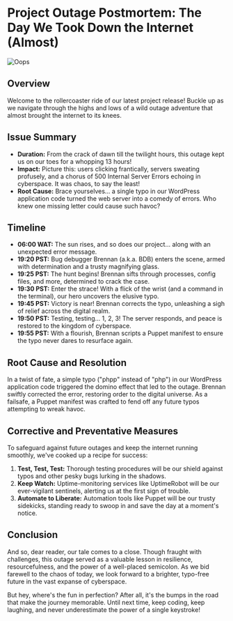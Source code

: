 # Project Outage Postmortem: The Day We Took Down the Internet (Almost)

![Oops](https://media.giphy.com/media/3oEduV4SOS9mmmIOkw/giphy.gif)

## Overview
Welcome to the rollercoaster ride of our latest project release! Buckle up as we navigate through the highs and lows of a wild outage adventure that almost brought the internet to its knees.

## Issue Summary
- **Duration:** From the crack of dawn till the twilight hours, this outage kept us on our toes for a whopping 13 hours!
- **Impact:** Picture this: users clicking frantically, servers sweating profusely, and a chorus of 500 Internal Server Errors echoing in cyberspace. It was chaos, to say the least!
- **Root Cause:** Brace yourselves... a single typo in our WordPress application code turned the web server into a comedy of errors. Who knew one missing letter could cause such havoc?

## Timeline
- **06:00 WAT:** The sun rises, and so does our project... along with an unexpected error message.
- **19:20 PST:** Bug debugger Brennan (a.k.a. BDB) enters the scene, armed with determination and a trusty magnifying glass.
- **19:25 PST:** The hunt begins! Brennan sifts through processes, config files, and more, determined to crack the case.
- **19:30 PST:** Enter the strace! With a flick of the wrist (and a command in the terminal), our hero uncovers the elusive typo.
- **19:45 PST:** Victory is near! Brennan corrects the typo, unleashing a sigh of relief across the digital realm.
- **19:50 PST:** Testing, testing... 1, 2, 3! The server responds, and peace is restored to the kingdom of cyberspace.
- **19:55 PST:** With a flourish, Brennan scripts a Puppet manifest to ensure the typo never dares to resurface again.

## Root Cause and Resolution
In a twist of fate, a simple typo ("phpp" instead of "php") in our WordPress application code triggered the domino effect that led to the outage. Brennan swiftly corrected the error, restoring order to the digital universe. As a failsafe, a Puppet manifest was crafted to fend off any future typos attempting to wreak havoc.

## Corrective and Preventative Measures
To safeguard against future outages and keep the internet running smoothly, we've cooked up a recipe for success:
1. **Test, Test, Test:** Thorough testing procedures will be our shield against typos and other pesky bugs lurking in the shadows.
2. **Keep Watch:** Uptime-monitoring services like UptimeRobot will be our ever-vigilant sentinels, alerting us at the first sign of trouble.
3. **Automate to Liberate:** Automation tools like Puppet will be our trusty sidekicks, standing ready to swoop in and save the day at a moment's notice.

## Conclusion
And so, dear reader, our tale comes to a close. Though fraught with challenges, this outage served as a valuable lesson in resilience, resourcefulness, and the power of a well-placed semicolon. As we bid farewell to the chaos of today, we look forward to a brighter, typo-free future in the vast expanse of cyberspace.

But hey, where's the fun in perfection? After all, it's the bumps in the road that make the journey memorable. Until next time, keep coding, keep laughing, and never underestimate the power of a single keystroke!

